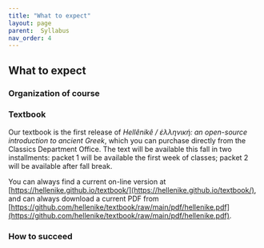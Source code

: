 ```yaml
---
title: "What to expect"
layout: page
parent:  Syllabus
nav_order: 4
---
```


## What to expect 


### Organization of course



### Textbook

Our textbook is the first release of *Hellênikê / ἑλληνική: an open-source introduction to ancient Greek*, which you can purchase directly from the Classics Department Office.  The text will be available this fall in two installments:  packet 1 will be available the first week of classes; packet 2 will be available after fall break. 

You can always find a current on-line version at [https://hellenike.github.io/textbook/](https://hellenike.github.io/textbook/), and can always download a current PDF from [https://github.com/hellenike/textbook/raw/main/pdf/hellenike.pdf](https://github.com/hellenike/textbook/raw/main/pdf/hellenike.pdf).

### How to succeed
